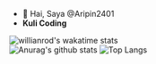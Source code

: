 - 👋 Hai, Saya @Aripin2401
- <b>Kuli Coding</b>
 
 ![willianrod's wakatime stats](https://github-readme-stats.vercel.app/api/wakatime?username=aripin2401)<br/>
 ![Anurag's github stats](https://github-readme-stats.vercel.app/api?username=aripin2401&theme=tokyonight)
 ![Top Langs](https://github-readme-stats.vercel.app/api/top-langs/?username=aripin2401&layout=compact&theme=tokyonight)
